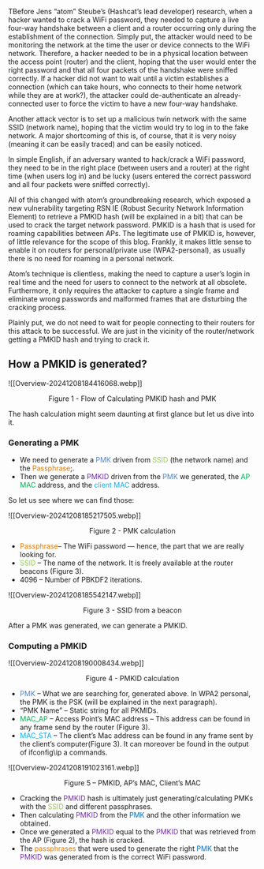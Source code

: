 TBefore Jens “atom” Steube’s (Hashcat’s lead developer) research, when a hacker wanted to crack a WiFi password, they needed to capture a live four-way handshake between a client and a router occurring only during the establishment of the connection. Simply put, the attacker would need to be monitoring the network at the time the user or device connects to the WiFi network. Therefore, a hacker needed to be in a physical location between the access point (router) and the client, hoping that the user would enter the right password and that all four packets of the handshake were sniffed correctly. If a hacker did not want to wait until a victim establishes a connection (which can take hours, who connects to their home network while they are at work?), the attacker could de-authenticate an already-connected user to force the victim to have a new four-way handshake.

Another attack vector is to set up a malicious twin network with the same SSID (network name), hoping that the victim would try to log in to the fake network. A major shortcoming of this is, of course, that it is very noisy (meaning it can be easily traced) and can be easily noticed.

In simple English, if an adversary wanted to hack/crack a WiFi password, they need to be in the right place (between users and a router) at the right time (when users log in) and be lucky (users entered the correct password and all four packets were sniffed correctly).

All of this changed with atom’s groundbreaking research, which exposed a new vulnerability targeting RSN IE (Robust Security Network Information Element) to retrieve a PMKID hash (will be explained in a bit) that can be used to crack the target network password. PMKID is a hash that is used for roaming capabilities between APs. The legitimate use of PMKID is, however, of little relevance for the scope of this blog. Frankly, it makes little sense to enable it on routers for personal/private use (WPA2-personal), as usually there is no need for roaming in a personal network.


Atom’s technique is clientless, making the need to capture a user’s login in real time and the need for users to connect to the network at all obsolete. Furthermore, it only requires the attacker to capture a single frame and eliminate wrong passwords and malformed frames that are disturbing the cracking process.

Plainly put, we do not need to wait for people connecting to their routers for this attack to be successful. We are just in the vicinity of the router/network getting a PMKID hash and trying to crack it.

## How a PMKID is generated?

![[Overview-20241208184416068.webp]]
<center>Figure 1 - Flow of Calculating PMKID hash and PMK</center>

The hash calculation might seem daunting at first glance but let us dive into it.

### Generating a PMK

- We need to generate a <font color="#4f81bd">PMK</font> driven from <font color="#92d050">SSID</font> (the network name) and the <font color="#de7802">Passphrase</font>;.
- Then we generate a <font color="#7030a0">PMKID</font> driven from the <font color="#4f81bd">PMK</font> we generated, the <font color="#00b050">AP MAC</font> address, and the <font color="#00b0f0">client MAC</font> address. 

So let us see where we can find those:

![[Overview-20241208185217505.webp]]
<center>Figure 2 - PMK calculation</center>

- <font color="#de7802">Passphrase</font>– The WiFi password — hence, the part that we are really looking for.
- <font color="#92d050">SSID</font> – The name of the network. It is freely available at the router beacons (Figure 3).
- 4096 – Number of PBKDF2 iterations.

![[Overview-20241208185542147.webp]]
<center>Figure 3 - SSID from a beacon</center>

After a PMK was generated, we can generate a PMKID.

### Computing a PMKID

![[Overview-20241208190008434.webp]]
<center>Figure 4 - PMKID calculation</center>

- <font color="#4f81bd">PMK</font> – What we are searching for, generated above. In WPA2 personal, the PMK is the PSK (will be explained in the next paragraph).
- “PMK Name” – Static string for all PKMIDs.
- <font color="#00b050">MAC_AP</font> – Access Point’s MAC address – This address can be found in any frame send by the router (Figure 3).
- <font color="#00b0f0">MAC_STA</font> – The client’s Mac address can be found in any frame sent by the client’s computer(Figure 3). It can moreover be found in the output of ifconfig\ip a commands.

![[Overview-20241208191023161.webp]]
<center>Figure 5 – PMKID, AP’s MAC, Client’s MAC</center>

- Cracking the <font color="#7030a0">PMKID</font> hash is ultimately just generating/calculating PMKs with the <font color="#9bbb59">SSID</font> and different passphrases.
- Then calculating <font color="#7030a0">PMKID</font> from the <font color="#0070c0">PMK</font> and the other information we obtained. 
- Once we generated a <font color="#7030a0">PMKID</font> equal to the <font color="#7030a0">PMKID</font> that was retrieved from the AP (Figure 2), the hash is cracked.
- The <font color="#de7802">passphrases</font> that were used to generate the right <font color="#0070c0">PMK</font> that the <font color="#7030a0">PMKID</font> was generated from is the correct WiFi password.

